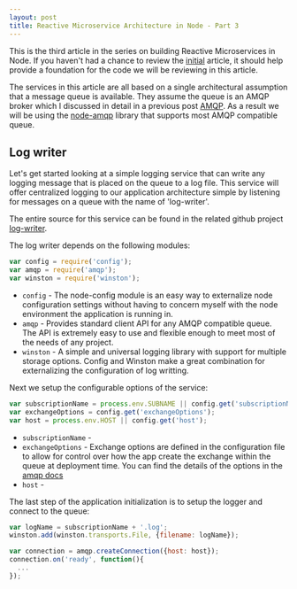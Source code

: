 ```yaml
---
layout: post
title: Reactive Microservice Architecture in Node - Part 3
---
```


This is the third article in the series on building Reactive Microservices in Node.  If you haven't had a chance to review the [initial](/2014/11/15/reactive-microservices) article, it should help provide a foundation for the code we will be reviewing in this article.

The services in this article are all based on a single architectural assumption that a message queue is available.  They  assume the queue is an AMQP broker which I discussed in detail in a previous post [AMQP](/2014/12/15/reactive-microservices-amqp).  As a result we will be using the [node-amqp](https://www.npmjs.com/package/amqp) library that supports most AMQP compatible queue.

## Log writer

Let's get started looking at a simple logging service that can write any logging message that is placed on the queue to a log file.  This service will offer centralized logging to our application architecture simple by listening for messages on a queue with the name of 'log-writer'.  

The entire source for this service can be found in the related github project [log-writer](https://github.com/nickcs/rabbitmq-proto/tree/master/log-writer).

The log writer depends on the following modules:

```javascript
var config = require('config');
var amqp = require('amqp');
var winston = require('winston');
```

* `config` - The node-config module is an easy way to externalize node configuration settings without having to concern myself with the node environment the application is running in.
* `amqp` - Provides standard client API for any AMQP compatible queue.  The API is extremely easy to use and flexible enough to meet most of the needs of any project.
* `winston` - A simple and universal logging library with support for multiple storage options.  Config and Winston make a great combination for externalizing the configuration of log writting.

Next we setup the configurable options of the service:

```javascript
var subscriptionName = process.env.SUBNAME || config.get('subscriptionName');
var exchangeOptions = config.get('exchangeOptions');
var host = process.env.HOST || config.get('host');
```

* `subscriptionName` -
* `exchangeOptions` - Exchange options are defined in the configuration file to allow for control over how the app create the exchange within the queue at deployment time.  You can find the details of the options in the [amqp docs](https://github.com/postwait/node-amqp#connectionexchange)
* `host` -

The last step of the application initialization is to setup the logger and connect to the queue:

```javascript
var logName = subscriptionName + '.log';
winston.add(winston.transports.File, {filename: logName});

var connection = amqp.createConnection({host: host});
connection.on('ready', function(){
  ...
});
```
